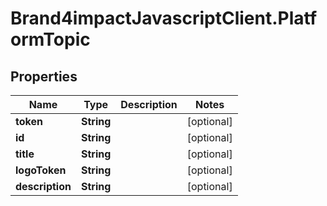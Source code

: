 # Brand4impactJavascriptClient.PlatformTopic

## Properties

Name | Type | Description | Notes
------------ | ------------- | ------------- | -------------
**token** | **String** |  | [optional] 
**id** | **String** |  | [optional] 
**title** | **String** |  | [optional] 
**logoToken** | **String** |  | [optional] 
**description** | **String** |  | [optional] 


